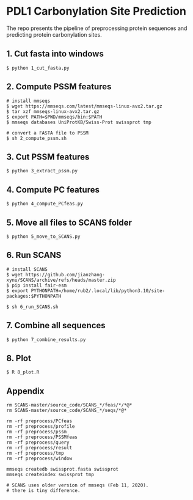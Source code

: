 # PDL1 Carbonylation Site Prediction

The repo presents the pipeline of preprocessing protein sequences and predicting protein carbonylation sites. 

## 1. Cut fasta into windows

```
$ python 1_cut_fasta.py 
```

## 2. Compute PSSM features

``` 
# install mmseqs
$ wget https://mmseqs.com/latest/mmseqs-linux-avx2.tar.gz
$ tar xzf mmseqs-linux-avx2.tar.gz
$ export PATH=$PWD/mmseqs/bin:$PATH
$ mmseqs databases UniProtKB/Swiss-Prot swissprot tmp

# convert a FASTA file to PSSM
$ sh 2_compute_pssm.sh 
```

## 3. Cut PSSM features

``` 
$ python 3_extract_pssm.py 
```

## 4. Compute PC features

``` 
$ python 4_compute_PCfeas.py 
```

## 5. Move all files to SCANS folder

``` 
$ python 5_move_to_SCANS.py 
```

## 6. Run SCANS

``` 
# install SCANS
$ wget https://github.com/jianzhang-xynu/SCANS/archive/refs/heads/master.zip
$ pip install fair-esm
$ export PYTHONPATH=/home/rub2/.local/lib/python3.10/site-packages:$PYTHONPATH

$ sh 6_run_SCANS.sh 
```

## 7. Combine all sequences

``` 
$ python 7_combine_results.py 
```

## 8. Plot

``` 
$ R 8_plot.R 
```

## Appendix
```
rm SCANS-master/source_code/SCANS_*/feas/*/*@*
rm SCANS-master/source_code/SCANS_*/seqs/*@*

rm -rf preprocess/PCfeas
rm -rf preprocess/profile
rm -rf preprocess/pssm
rm -rf preprocess/PSSMfeas
rm -rf preprocess/query
rm -rf preprocess/result
rm -rf preprocess/tmp
rm -rf preprocess/window

mmseqs createdb swissprot.fasta swissprot
mmseqs createindex swissprot tmp

# SCANS uses older version of mmseqs (Feb 11, 2020).
# there is tiny difference.
```
